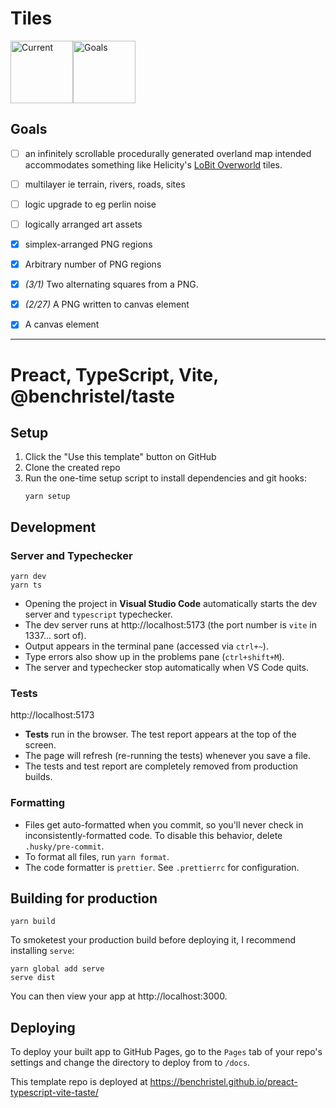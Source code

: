 # Tiles

<img src="https://user-images.githubusercontent.com/606529/222300035-1a5a14c9-6d27-43d4-ba00-0325493bbc68.png" alt="Current" style="max-width: 100%;" width=100><img src="https://user-images.githubusercontent.com/606529/222300118-8fb7db77-6b86-4e32-9c79-c086f4989a53.png" alt="Goals" style="max-width: 100%;" width=100>

## Goals
- [ ] an infinitely scrollable procedurally generated overland map intended accommodates something like Helicity's [LoBit Overworld](https://helicity.itch.io/lobit-overworld) tiles.
- [ ] multilayer ie terrain, rivers, roads, sites
- [ ] logic upgrade to eg perlin noise
- [ ] logically arranged art assets
- [x] simplex-arranged PNG regions
- [x] Arbitrary number of PNG regions
- [x] *(3/1)* Two alternating squares from a PNG.
- [x] *(2/27)* A PNG written to canvas element 
- [x] A canvas element


---
# Preact, TypeScript, Vite, @benchristel/taste

## Setup

1. Click the "Use this template" button on GitHub
2. Clone the created repo
3. Run the one-time setup script to install dependencies and git hooks:
   ```
   yarn setup
   ```

## Development

### Server and Typechecker

```
yarn dev
yarn ts
```

- Opening the project in **Visual Studio Code** automatically starts the dev server and `typescript` typechecker.
- The dev server runs at http://localhost:5173 (the port number is `vite` in 1337... sort of).
- Output appears in the terminal pane (accessed via `ctrl+~`).
- Type errors also show up in the problems pane (`ctrl+shift+M`).
- The server and typechecker stop automatically when VS Code quits.

### Tests

http://localhost:5173

- **Tests** run in the browser. The test report appears at the top of the screen.
- The page will refresh (re-running the tests) whenever you save a file.
- The tests and test report are completely removed from production builds.

### Formatting

- Files get auto-formatted when you commit, so you'll never check in inconsistently-formatted code. To disable this behavior, delete `.husky/pre-commit`.
- To format all files, run `yarn format`.
- The code formatter is `prettier`. See `.prettierrc` for configuration.

## Building for production

```
yarn build
```

To smoketest your production build before deploying it, I recommend installing `serve`:

```
yarn global add serve
serve dist
```

You can then view your app at http://localhost:3000.

## Deploying

To deploy your built app to GitHub Pages, go to the `Pages` tab of your repo's settings and change the directory to deploy from to `/docs`.

This template repo is deployed at https://benchristel.github.io/preact-typescript-vite-taste/
